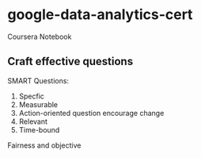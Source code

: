 # google-data-analytics-cert
Coursera Notebook

## Craft effective questions

SMART Questions:
1. Specfic
2. Measurable
3. Action-oriented question encourage change
4. Relevant
5. Time-bound

Fairness and objective

